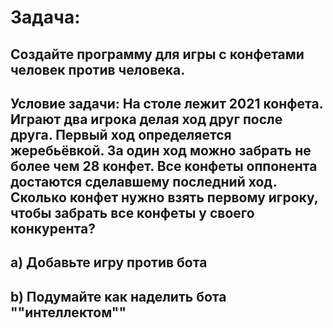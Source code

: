# Задача:
## Создайте программу для игры с конфетами человек против человека. 
## Условие задачи: На столе лежит 2021 конфета. Играют два игрока делая ход друг после друга. Первый ход определяется жеребьёвкой. За один ход можно забрать не более чем 28 конфет. Все конфеты оппонента достаются сделавшему последний ход. Сколько конфет нужно взять первому игроку, чтобы забрать все конфеты у своего конкурента?
## a) Добавьте игру против бота
## b) Подумайте как наделить бота ""интеллектом""